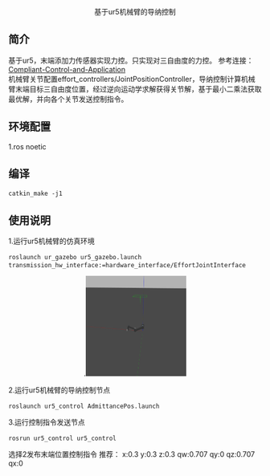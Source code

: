 <p align="center">  
基于ur5机械臂的导纳控制
</p>

## 简介
基于ur5，末端添加力传感器实现力控。只实现对三自由度的力控。
参考连接：[Compliant-Control-and-Application](https://github.com/MingshanHe/Compliant-Control-and-Application.git "title")  
机械臂关节配置effort_controllers/JointPositionController，导纳控制计算机械臂末端目标三自由度位置，经过逆向运动学求解获得关节解，基于最小二乘法获取最优解，并向各个关节发送控制指令。

## 环境配置
1.ros noetic

## 编译
```
catkin_make -j1
```

## 使用说明
1.运行ur5机械臂的仿真环境
```
roslaunch ur_gazebo ur5_gazebo.launch transmission_hw_interface:=hardware_interface/EffortJointInterface
```
<p align="center">  
.<img src="./img/gazebo.png" width="200" height="200" />
</p>
2.运行ur5机械臂的导纳控制节点

```
roslaunch ur5_control AdmittancePos.launch
```
3.运行控制指令发送节点
```
rosrun ur5_control ur5_control
```
选择2发布末端位置控制指令
推荐：
x:0.3 y:0.3 z:0.3
qw:0.707 qy:0 qz:0.707 qx:0


